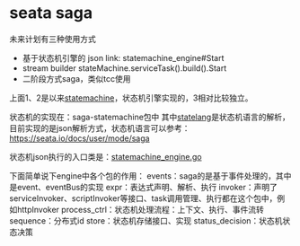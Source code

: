 
# seata saga

未来计划有三种使用方式

- 基于状态机引擎的 json
   link: statemachine_engine#Start
- stream builder
    stateMachine.serviceTask().build().Start
- 二阶段方式saga，类似tcc使用

上面1、2是以来[statemachine](statemachine)，状态机引擎实现的，3相对比较独立。


状态机的实现在：saga-statemachine包中
其中[statelang](statemachine%2Fstatelang)是状态机语言的解析，目前实现的是json解析方式，状态机语言可以参考：
https://seata.io/docs/user/mode/saga

状态机json执行的入口类是：[statemachine_engine.go](statemachine%2Fengine%2Fstatemachine_engine.go)

下面简单说下engine中各个包的作用：
events：saga的是基于事件处理的，其中是event、eventBus的实现
expr：表达式声明、解析、执行
invoker：声明了serviceInvoker、scriptInvoker等接口、task调用管理、执行都在这个包中，例如httpInvoker
process_ctrl：状态机处理流程：上下文、执行、事件流转
sequence：分布式id
store：状态机存储接口、实现
status_decision：状态机状态决策




